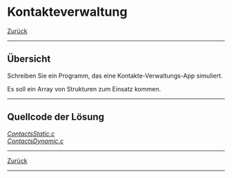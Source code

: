 # Kontakteverwaltung

[Zurück](./../Exercises.md)

---

## Übersicht

Schreiben Sie ein Programm, das eine Kontakte-Verwaltungs-App simuliert.

Es soll ein Array von Strukturen zum Einsatz kommen.

---

## Quellcode der Lösung

[*ContactsStatic.c*](./ContactsStatic.c)<br />
[*ContactsDynamic.c*](./ContactsDynamic.c)

---

[Zurück](./../Exercises.md)

---
